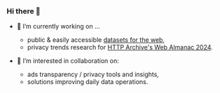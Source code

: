 ### Hi there 👋

- 🔭 I’m currently working on ...

  - public & easily accessible [datasets for the web](https://console.cloud.google.com/bigquery/analytics-hub/exchanges/projects/390347019852/locations/us/dataExchanges/data_hub_186a1c3eafa/listings),
  - privacy trends research for [HTTP Archive's Web Almanac 2024](https://github.com/HTTPArchive/almanac.httparchive.org).

- 👯 I’m interested in collaboration on:

  - ads transparency / privacy tools and insights,
  - solutions improving daily data operations.

